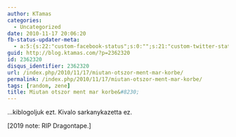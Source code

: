 ```yaml
---
author: KTamas
categories:
  - Uncategorized
date: 2010-11-17 20:06:20
fb-status-updater-meta:
  - a:5:{s:22:"custom-facebook-status";s:0:"";s:21:"custom-twitter-status";s:0:"";s:7:"fb-push";s:1:"1";s:7:"tw-push";s:1:"1";s:4:"push";s:1:"1";}
guid: http://blog.ktamas.com/?p=2362320
id: 2362320
disqus_identifier: 2362320
url: /index.php/2010/11/17/miutan-otszor-ment-mar-korbe/
permalink: /index.php/2010/11/17/miutan-otszor-ment-mar-korbe/
tags: [random, zene]
title: Miutan otszor ment mar korbe&#8230;
---
```


&#8230;kiblogoljuk ezt. Kivalo sarkanykazetta ez.

[2019 note: RIP Dragontape.]
